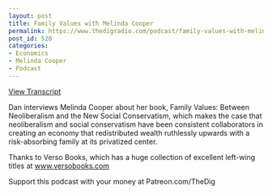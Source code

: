 ```yaml
---
layout: post
title: Family Values with Melinda Cooper
permalink: https://www.thedigradio.com/podcast/family-values-with-melinda-cooper/index.html
post_id: 528
categories: 
- Economics
- Melinda Cooper
- Podcast
---
```


[View Transcript](https://www.thedigradio.com/transcripts/transcript-family-values-with-melinda-cooper/)


Dan interviews Melinda Cooper about her book, Family Values: Between Neoliberalism and the New Social Conservatism, which makes the case that neoliberalism and social conservatism have been consistent collaborators in creating an economy that redistributed wealth ruthlessly upwards with a risk-absorbing family at its privatized center.

Thanks to Verso Books, which has a huge collection of excellent left-wing titles at www.versobooks.com

Support this podcast with your money at Patreon.com/TheDig

 